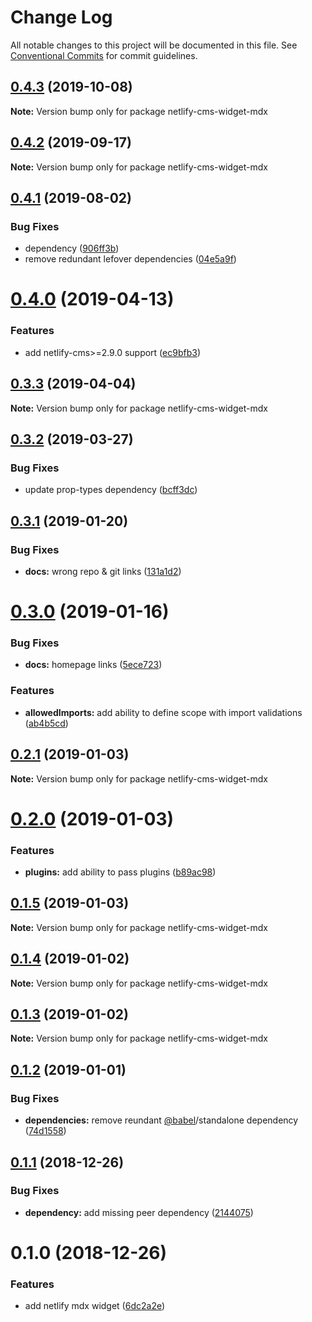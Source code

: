 # Change Log

All notable changes to this project will be documented in this file.
See [Conventional Commits](https://conventionalcommits.org) for commit guidelines.

## [0.4.3](https://github.com/karolis-sh/gatsby-mdx/tree/master/packages/netlify-cms-widget-mdx/compare/netlify-cms-widget-mdx@0.4.2...netlify-cms-widget-mdx@0.4.3) (2019-10-08)

**Note:** Version bump only for package netlify-cms-widget-mdx

## [0.4.2](https://github.com/karolis-sh/gatsby-mdx/tree/master/packages/netlify-cms-widget-mdx/compare/netlify-cms-widget-mdx@0.4.1...netlify-cms-widget-mdx@0.4.2) (2019-09-17)

**Note:** Version bump only for package netlify-cms-widget-mdx

## [0.4.1](https://github.com/karolis-sh/gatsby-mdx/tree/master/packages/netlify-cms-widget-mdx/compare/netlify-cms-widget-mdx@0.4.0...netlify-cms-widget-mdx@0.4.1) (2019-08-02)

### Bug Fixes

- dependency ([906ff3b](https://github.com/karolis-sh/gatsby-mdx/tree/master/packages/netlify-cms-widget-mdx/commit/906ff3b))
- remove redundant lefover dependencies ([04e5a9f](https://github.com/karolis-sh/gatsby-mdx/tree/master/packages/netlify-cms-widget-mdx/commit/04e5a9f))

# [0.4.0](https://github.com/karolis-sh/gatsby-mdx/tree/master/packages/netlify-cms-widget-mdx/compare/netlify-cms-widget-mdx@0.3.3...netlify-cms-widget-mdx@0.4.0) (2019-04-13)

### Features

- add netlify-cms>=2.9.0 support ([ec9bfb3](https://github.com/karolis-sh/gatsby-mdx/tree/master/packages/netlify-cms-widget-mdx/commit/ec9bfb3))

## [0.3.3](https://github.com/karolis-sh/gatsby-mdx/tree/master/packages/netlify-cms-widget-mdx/compare/netlify-cms-widget-mdx@0.3.2...netlify-cms-widget-mdx@0.3.3) (2019-04-04)

**Note:** Version bump only for package netlify-cms-widget-mdx

## [0.3.2](https://github.com/karolis-sh/gatsby-mdx/tree/master/packages/netlify-cms-widget-mdx/compare/netlify-cms-widget-mdx@0.3.1...netlify-cms-widget-mdx@0.3.2) (2019-03-27)

### Bug Fixes

- update prop-types dependency ([bcff3dc](https://github.com/karolis-sh/gatsby-mdx/tree/master/packages/netlify-cms-widget-mdx/commit/bcff3dc))

## [0.3.1](https://github.com/karolis-sh/gatsby-mdx/tree/master/packages/netlify-cms-widget-mdx/compare/netlify-cms-widget-mdx@0.3.0...netlify-cms-widget-mdx@0.3.1) (2019-01-20)

### Bug Fixes

- **docs:** wrong repo & git links ([131a1d2](https://github.com/karolis-sh/gatsby-mdx/tree/master/packages/netlify-cms-widget-mdx/commit/131a1d2))

# [0.3.0](https://github.com/karolis-sh/gatsby-mdx/blob/master/packages/netlify-cms-widget-mdx/compare/netlify-cms-widget-mdx@0.2.1...netlify-cms-widget-mdx@0.3.0) (2019-01-16)

### Bug Fixes

- **docs:** homepage links ([5ece723](https://github.com/karolis-sh/gatsby-mdx/blob/master/packages/netlify-cms-widget-mdx/commit/5ece723))

### Features

- **allowedImports:** add ability to define scope with import validations ([ab4b5cd](https://github.com/karolis-sh/gatsby-mdx/blob/master/packages/netlify-cms-widget-mdx/commit/ab4b5cd))

## [0.2.1](https://github.com/karolis-sh/gatsby-mdx/blob/master/packages/netlify-cms-widget-mdx/compare/netlify-cms-widget-mdx@0.2.0...netlify-cms-widget-mdx@0.2.1) (2019-01-03)

**Note:** Version bump only for package netlify-cms-widget-mdx

# [0.2.0](https://github.com/karolis-sh/gatsby-mdx/blob/master/packages/netlify-cms-widget-mdx/compare/netlify-cms-widget-mdx@0.1.5...netlify-cms-widget-mdx@0.2.0) (2019-01-03)

### Features

- **plugins:** add ability to pass plugins ([b89ac98](https://github.com/karolis-sh/gatsby-mdx/blob/master/packages/netlify-cms-widget-mdx/commit/b89ac98))

## [0.1.5](https://github.com/karolis-sh/gatsby-mdx/blob/master/packages/netlify-cms-widget-mdx/compare/netlify-cms-widget-mdx@0.1.4...netlify-cms-widget-mdx@0.1.5) (2019-01-03)

**Note:** Version bump only for package netlify-cms-widget-mdx

## [0.1.4](https://github.com/karolis-sh/gatsby-mdx/blob/master/packages/netlify-cms-widget-mdx/compare/netlify-cms-widget-mdx@0.1.3...netlify-cms-widget-mdx@0.1.4) (2019-01-02)

**Note:** Version bump only for package netlify-cms-widget-mdx

## [0.1.3](https://github.com/karolis-sh/gatsby-mdx/blob/master/packages/netlify-cms-widget-mdx/compare/netlify-cms-widget-mdx@0.1.2...netlify-cms-widget-mdx@0.1.3) (2019-01-02)

**Note:** Version bump only for package netlify-cms-widget-mdx

## [0.1.2](https://github.com/karolis-sh/gatsby-mdx/blob/master/packages/netlify-cms-widget-mdx/compare/netlify-cms-widget-mdx@0.1.1...netlify-cms-widget-mdx@0.1.2) (2019-01-01)

### Bug Fixes

- **dependencies:** remove reundant [@babel](https://github.com/babel)/standalone dependency ([74d1558](https://github.com/karolis-sh/gatsby-mdx/blob/master/packages/netlify-cms-widget-mdx/commit/74d1558))

## [0.1.1](https://github.com/karolis-sh/gatsby-mdx/blob/master/packages/netlify-cms-widget-mdx/compare/netlify-cms-widget-mdx@0.1.0...netlify-cms-widget-mdx@0.1.1) (2018-12-26)

### Bug Fixes

- **dependency:** add missing peer dependency ([2144075](https://github.com/karolis-sh/gatsby-mdx/blob/master/packages/netlify-cms-widget-mdx/commit/2144075))

# 0.1.0 (2018-12-26)

### Features

- add netlify mdx widget ([6dc2a2e](https://github.com/karolis-sh/gatsby-mdx/blob/master/packages/netlify-cms-widget-mdx/commit/6dc2a2e))
